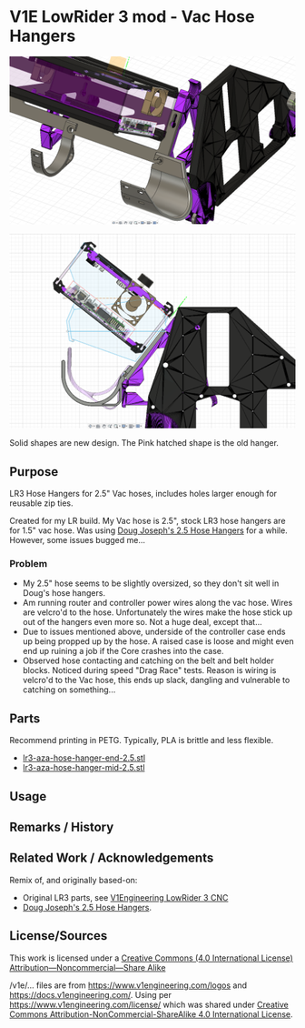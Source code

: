 

 # V1E LowRider 3 mod - Vac Hose Hangers

![image](render_orth.png)


![image](render_back.png)

Solid shapes are new design.  The Pink hatched shape is the old hanger.

## Purpose
LR3 Hose Hangers for 2.5" Vac hoses, includes holes larger enough for reusable zip ties.

Created for my LR build.  My Vac hose is 2.5", stock LR3 hose hangers are for 1.5" vac hose.  Was using [Doug Joseph's 2.5 Hose Hangers](https://www.printables.com/model/218468-lowrider-3-cnc-hose-hanger-modified-for-25-vac-hos) for a while.  However, some issues bugged me...

### Problem
- My 2.5" hose seems to be slightly oversized, so they don't sit well in Doug's hose hangers.
- Am running router and controller power wires along the vac hose.  Wires are velcro'd to the hose.  Unfortunately the wires make the hose stick up out of the hangers even more so.  Not a huge deal, except that...
- Due to issues mentioned above, underside of the controller case ends up being propped up by the hose.  A raised case is loose and might even end up ruining a job if the Core crashes into the case.
- Observed hose contacting and catching on the belt and belt holder blocks.  Noticed during speed "Drag Race" tests.  Reason is wiring is velcro'd to the Vac hose, this ends up slack, dangling and vulnerable to catching on something... 

## Parts
Recommend printing in PETG.  Typically, PLA is brittle and less flexible.

- [lr3-aza-hose-hanger-end-2.5.stl](lr3-aza-hose-hanger-end-2.5.stl)
- [lr3-aza-hose-hanger-mid-2.5.stl](lr3-aza-hose-hanger-mid-2.5.stl)


## Usage


## Remarks / History


## Related Work / Acknowledgements
Remix of, and originally based-on:

- Original LR3 parts, see [V1Engineering LowRider 3 CNC](https://docs.v1engineering.com/lowrider)
- [Doug Joseph's 2.5 Hose Hangers](https://www.printables.com/model/218468-lowrider-3-cnc-hose-hanger-modified-for-25-vac-hos).


## License/Sources
This work is licensed under a [Creative Commons (4.0 International License)
Attribution—Noncommercial—Share Alike](http://creativecommons.org/licenses/by-nc-sa/4.0/)

/v1e/... files are from https://www.v1engineering.com/logos and https://docs.v1engineering.com/.  Using per https://www.v1engineering.com/license/ which was shared under [Creative Commons Attribution-NonCommercial-ShareAlike 4.0 International License](https://creativecommons.org/licenses/by-nc-sa/4.0/).
